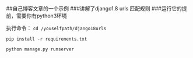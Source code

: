 ##自己博客文章的一个示例
###讲解了django1.8 urls 匹配规则
###运行它的提前，需要你有python3环境

执行命令：
`cd /youselfpath/django18urls`

`pip install -r requirements.txt`

`python manage.py runserver`